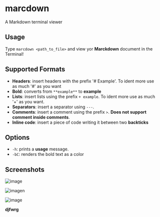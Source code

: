 # marcdown
A Markdown terminal viewer

## Usage

Type `marcdown <path_to_file>` and view yor **Marckdown** document in the Terminal!

## Supported Formats

+ **Headers**: insert headers with the prefix '# Example'. To ident more use as much '#' as you want
+ **Bold**: converts from `**example**` to **example**
+ **Lists**: insert lists using the prefix `+ example`. To ident more use as much '+' as you want.
+ **Separators**: insert a separator using `---`.
+ **Comments**: insert a comment using the prefix `>`. **Does not support comment inside comments**.
+ **Inline code**: insert a piece of code writing it between two **backticks**

## Options

+ `-h`: prints a **usage** message.
+ `-bC`: renders the bold text as a color

## Screenshots

![image](https://user-images.githubusercontent.com/104323247/194111115-d0d9d187-09f6-4ddf-b8ab-64ce9dd8b417.png)

![imagen](https://user-images.githubusercontent.com/104323247/194100073-428cfdde-7c33-430d-8cd7-f382bc288003.png)

![image](https://user-images.githubusercontent.com/104323247/194126848-2daa6ab0-9d53-49a9-ba4f-e490229d5e85.png)

**djfwrg** 
